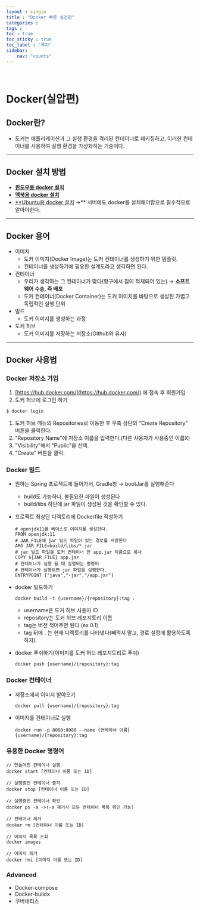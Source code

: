 ```yaml
---
layout : single
title : "Docker 빠른 실전편"
categories :
tags :
toc : true
toc_sticky : true 
toc_label : "목차"
sidebar:
    nav: "counts"
---
```


<br>

# Docker(실압편)

## Docker란?

- 도커는 애플리케이션과 그 실행 환경을 격리된 컨테이너로 패키징하고,
이러한 컨테이너를 사용하여 실행 환경을 가상화하는 기술이다.

---

## Docker 설치 방법

- [**윈도우용 docker 설치**](https://docs.docker.com/desktop/install/windows-install/)
- [**맥북용 docker 설치**](https://docs.docker.com/desktop/install/mac-install/)
- [**Ubuntu용 docker 설치](https://docs.docker.com/engine/install/ubuntu/)  →** 서버에도 docker를 설치해야함으로 필수적으로 알아야한다.

---

## Docker 용어

- 이미지
    - 도커 이미지(Docker Image)는 도커 컨테이너를 생성하기 위한 템플릿.
    - 컨테이너를 생성하기에 필요한 설계도라고 생각하면 된다.
- 컨테이너
    - 우리가 생각하는 그 컨테이너가 맞다(항구에서 짐이 적재되어 있는)
    → **소프트웨어 수송, 즉 배포**
    - 도커 컨테이너(Docker Container)는 도커 이미지를 바탕으로 생성된
    가볍고 독립적인 실행 단위
- 빌드
    - 도커 이미지를 생성하는 과정
- 도커 허브
    - 도커 이미지를 저장하는 저장소(Github와 유사)

---

## Docker 사용법

### Docker 저장소 가입

1. [https://hub.docker.com/](https://hub.docker.com/) 에 접속 후 회원가입
2. 도커 허브에 로그인 하기

```docker
$ docker login
```

1. 도커 허브 메뉴의 Repositories로 이동한 후 우측 상단의 "Create Repository" 버튼을 클릭한다.
2. "Repository Name"에 저장소 이름을 입력한다.(다른 사용자가 사용중인 이름X)
3. "Visibility"에서 "Public"을 선택.
4. "Create" 버튼을 클릭.

### Docker 빌드

- 원하는 Spring 프로젝트에 들어가서, Gradle창 → bootJar를 실행해준다
    - build도 가능하나, 불필요한 파일이 생성된다
    - build/libs 하단에 jar 파일이 생성된 것을 확인할 수 있다.
- 프로젝트 최상단 디렉토리에 Dockerfile 작성하기
    
    ```docker
    # openjdk11를 베이스로 이미지를 생성한다.
    FROM openjdk:11
    # JAR_FILE에 jar 빌드 파일이 있는 경로를 저장한다
    ARG JAR_FILE=build/libs/*.jar
    # jar 빌드 파일을 도커 컨테이너 안 app.jar 이름으로 복사
    COPY ${JAR_FILE} app.jar
    # 컨테이너가 실행 될 때 실행되는 명령어
    # 컨테이너가 실행되면 jar 파일을 실행한다.
    ENTRYPOINT ["java","-jar","/app.jar"]
    ```
    
- docker 빌드하기
    
    ```docker
    docker build -t {username}/{repository}:tag . 
    ```
    
    - username은 도커 허브 사용자 ID
    - repository는 도커 허브 레포지토리 이름
    - tag는 버전 적어주면 된다.(ex 0.1)
    - tag 뒤에  **.**  는 현재 디렉토리를 나타낸다(빼먹지 말고, 경로 설정에 활용하도록 하자).
- docker 푸쉬하기(이미지를 도커 허브 레포지토리로 푸쉬)
    
    ```docker
    docker push {username}/{repository}:tag
    ```
    

### Docker 컨테이너

- 저장소에서 이미지 받아오기
    
    ```docker
    docker pull {username}/{repository}:tag
    ```
    
- 이미지를 컨테이너로 실행
    
    ```docker
    docker run -p 8080:8080 --name {컨테이너 이름} {username}/{repository}:tag
    ```
    

### 유용한 Docker 명령어

```docker
// 만들어진 컨테이너 실행
docker start [컨테이너 이름 또는 ID]

// 실행중인 컨테이너 중지
docker stop [컨테이너 이름 또는 ID]

// 실행중인 컨테이너 확인
docker ps -a ->(-a 제거시 모든 컨테이너 목록 확인 가능)

// 컨테이너 제거
docker rm [컨테이너 이름 또는 ID]

// 이미지 목록 조회
docker images 

// 이미지 제거
docker rmi [이미지 이름 또는 ID]
```

### Advanced

- Docker-compose
- Docker-buildx
- 쿠버네티스